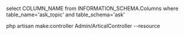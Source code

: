 select COLUMN_NAME from INFORMATION_SCHEMA.Columns where table_name='ask_topic' and table_schema='ask'


php artisan make:controller Admin/ArticalController --resource